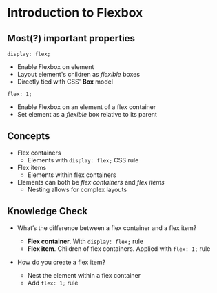 # Introduction to Flexbox

## Most(?) important properties

`display: flex;`

- Enable Flexbox on element
- Layout element's children as _flexible_ boxes
- Directly tied with CSS' **Box** model

`flex: 1;`

- Enable Flexbox on an element of a flex container
- Set element as a _flexible_ box relative to its parent

## Concepts

- Flex containers
  - Elements with `display: flex;` CSS rule
- Flex items
  - Elements within flex containers
- Elements can both be _flex containers_ and _flex items_
  - Nesting allows for complex layouts

## Knowledge Check

- What’s the difference between a flex container and a flex item?

  - **Flex container**. With `display: flex;` rule
  - **Flex item**. Children of flex containers. Applied with `flex: 1;` rule

- How do you create a flex item?
  - Nest the element within a flex container
  - Add `flex: 1;` rule
